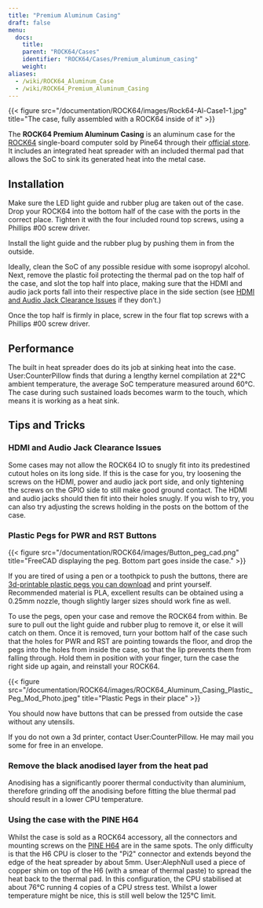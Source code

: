 ```yaml
---
title: "Premium Aluminum Casing"
draft: false
menu:
  docs:
    title:
    parent: "ROCK64/Cases"
    identifier: "ROCK64/Cases/Premium_aluminum_casing"
    weight:
aliases:
  - /wiki/ROCK64_Aluminum_Case
  - /wiki/ROCK64_Premium_Aluminum_Casing
---
```


{{< figure src="/documentation/ROCK64/images/Rock64-Al-Case1-1.jpg" title="The case, fully assembled with a ROCK64 inside of it" >}}

The **ROCK64 Premium Aluminum Casing** is an aluminum case for the [ROCK64](/documentation/ROCK64) single-board computer sold by Pine64 through their [official store](https://pine64.com/product/model-b-premium-aluminum-casing/?v=0446c16e2e66). It includes an integrated heat spreader with an included thermal pad that allows the SoC to sink its generated heat into the metal case.

## Installation

Make sure the LED light guide and rubber plug are taken out of the case. Drop your ROCK64 into the bottom half of the case with the ports in the correct place. Tighten it with the four included round top screws, using a Phillips #00 screw driver.

Install the light guide and the rubber plug by pushing them in from the outside.

Ideally, clean the SoC of any possible residue with some isopropyl alcohol. Next, remove the plastic foil protecting the thermal pad on the top half of the case, and slot the top half into place, making sure that the HDMI and audio jack ports fall into their respective place in the side section (see [HDMI and Audio Jack Clearance Issues](#hdmi_and_audio_jack_clearance_issues) if they don’t.)

Once the top half is firmly in place, screw in the four flat top screws with a Phillips #00 screw driver.

## Performance

The built in heat spreader does do its job at sinking heat into the case. User:CounterPillow finds that during a lengthy kernel compilation at 22°C ambient temperature, the average SoC temperature measured around 60°C. The case during such sustained loads becomes warm to the touch, which means it is working as a heat sink.

## Tips and Tricks

### HDMI and Audio Jack Clearance Issues

Some cases may not allow the ROCK64 IO to snugly fit into its predestined cutout holes on its long side. If this is the case for you, try loosening the screws on the HDMI, power and audio jack port side, and only tightening the screws on the GPIO side to still make good ground contact. The HDMI and audio jacks should then fit into their holes snugly. If you wish to try, you can also try adjusting the screws holding in the posts on the bottom of the case.

### Plastic Pegs for PWR and RST Buttons

{{< figure src="/documentation/ROCK64/images/Button_peg_cad.png" title="FreeCAD displaying the peg. Bottom part goes inside the case." >}}

If you are tired of using a pen or a toothpick to push the buttons, there are [3d-printable plastic pegs you can download](https://wiki.pine64.org/wiki/File:Button.zip) and print yourself. Recommended material is PLA, excellent results can be obtained using a 0.25mm nozzle, though slightly larger sizes should work fine as well.

To use the pegs, open your case and remove the ROCK64 from within. Be sure to pull out the light guide and rubber plug to remove it, or else it will catch on them. Once it is removed, turn your bottom half of the case such that the holes for PWR and RST are pointing towards the floor, and drop the pegs into the holes from inside the case, so that the lip prevents them from falling through. Hold them in position with your finger, turn the case the right side up again, and reinstall your ROCK64.

{{< figure src="/documentation/ROCK64/images/ROCK64_Aluminum_Casing_Plastic_Peg_Mod_Photo.jpeg" title="Plastic Pegs in their place" >}}

You should now have buttons that can be pressed from outside the case without any utensils.

If you do not own a 3d printer, contact User:CounterPillow. He may mail you some for free in an envelope.

### Remove the black anodised layer from the heat pad

Anodising has a significantly poorer thermal conductivity than aluminium, therefore grinding off the anodising before fitting the blue thermal pad should result in a lower CPU temperature.

### Using the case with the PINE H64

Whilst the case is sold as a ROCK64 accessory, all the connectors and mounting screws on the [PINE H64](/documentation/PINE_H64_Model_B) are in the same spots. The only difficulty is that the H6 CPU is closer to the "Pi2" connector and extends beyond the edge of the heat spreader by about 5mm. User:AlephNull used a piece of copper shim on top of the H6 (with a smear of thermal paste) to spread the heat back to the thermal pad. In this configuration, the CPU stabilised at about 76°C running 4 copies of a CPU stress test. Whilst a lower temperature might be nice, this is still well below the 125°C limit.
